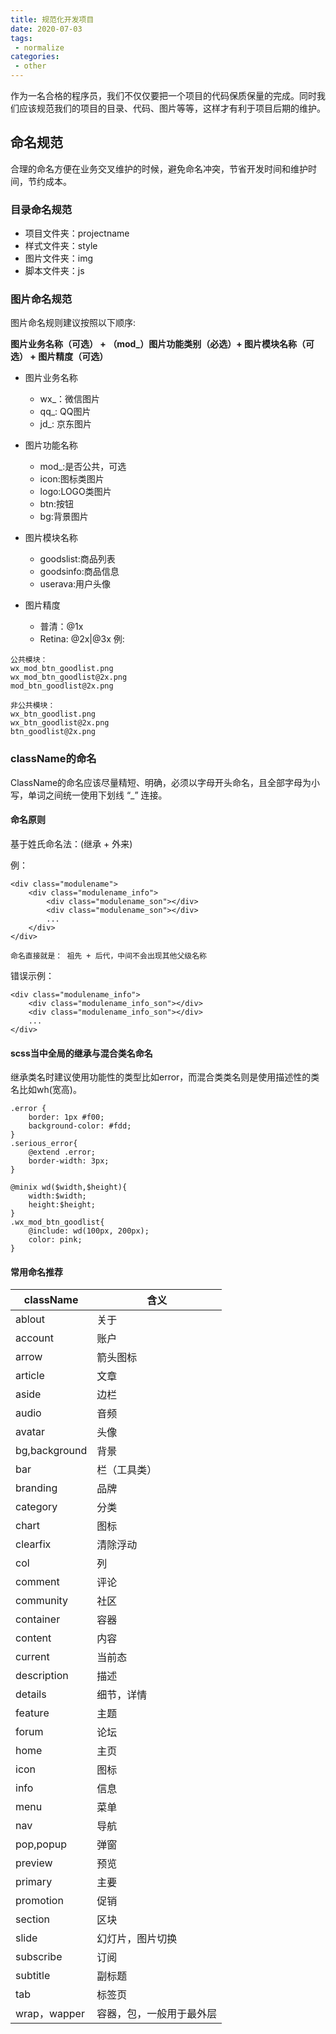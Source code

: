 ```yaml
---
title: 规范化开发项目
date: 2020-07-03
tags:
 - normalize
categories: 
 - other
---
```

作为一名合格的程序员，我们不仅仅要把一个项目的代码保质保量的完成。同时我们应该规范我们的项目的目录、代码、图片等等，这样才有利于项目后期的维护。

<!-- more -->

## 命名规范
合理的命名方便在业务交叉维护的时候，避免命名冲突，节省开发时间和维护时间，节约成本。

### 目录命名规范
- 项目文件夹：projectname
- 样式文件夹：style
- 图片文件夹：img
- 脚本文件夹：js

### 图片命名规范
图片命名规则建议按照以下顺序:

**图片业务名称（可选） + （mod_）图片功能类别（必选）+ 图片模块名称（可选） + 图片精度（可选）**

- 图片业务名称
  - wx_：微信图片
  - qq_: QQ图片
  - jd_: 京东图片

- 图片功能名称
  - mod_:是否公共，可选
  - icon:图标类图片
  - logo:LOGO类图片
  - btn:按钮
  - bg:背景图片
- 图片模块名称
  - goodslist:商品列表
  - goodsinfo:商品信息
  - userava:用户头像
- 图片精度
  - 普清：@1x
  - Retina: @2x|@3x
例:
```
公共模块：
wx_mod_btn_goodlist.png
wx_mod_btn_goodlist@2x.png
mod_btn_goodlist@2x.png

非公共模块：
wx_btn_goodlist.png
wx_btn_goodlist@2x.png
btn_goodlist@2x.png
```

### className的命名
ClassName的命名应该尽量精短、明确，必须以字母开头命名，且全部字母为小写，单词之间统一使用下划线 “_” 连接。

#### 命名原则
基于姓氏命名法：(继承 + 外来)

例：
```
<div class="modulename">
	<div class="modulename_info">
		<div class="modulename_son"></div>
		<div class="modulename_son"></div>
		...
	</div>
</div>

命名直接就是： 祖先 + 后代，中间不会出现其他父级名称
```
错误示例：
```
<div class="modulename_info">
	<div class="modulename_info_son"></div>
	<div class="modulename_info_son"></div>
	...		
</div>
```

#### scss当中全局的继承与混合类名命名
继承类名时建议使用功能性的类型比如error，而混合类类名则是使用描述性的类名比如wh(宽高)。
```
.error {
    border: 1px #f00;
    background-color: #fdd;
}
.serious_error{
    @extend .error;
    border-width: 3px;
}

@minix wd($width,$height){
    width:$width;
    height:$height;
}
.wx_mod_btn_goodlist{
    @include: wd(100px, 200px);
    color: pink;
}
```

#### 常用命名推荐
|className|含义|
| ---- | ---- |
|ablout|关于|
|account|账户|
|arrow|箭头图标|
|article|文章|
|aside|边栏|
|audio|音频|
|avatar|头像|
|bg,background|背景|
|bar|栏（工具类）|
|branding|品牌|
|category|分类|
|chart|图标|
|clearfix|清除浮动|
|col|列|
|comment|评论|
|community|社区|
|container|容器|
|content|内容|
|current|当前态|
|description|描述|
|details|细节，详情|
|feature|主题|
|forum|论坛|
|home|主页|
|icon|图标|
|info|信息|
|menu|菜单|
|nav|导航|
|pop,popup|弹窗|
|preview|预览|
|primary|主要|
|promotion|促销|
|section|区块|
|slide|幻灯片，图片切换|
|subscribe|订阅|
|subtitle|副标题|
|tab|标签页|
|wrap，wapper|容器，包，一般用于最外层|